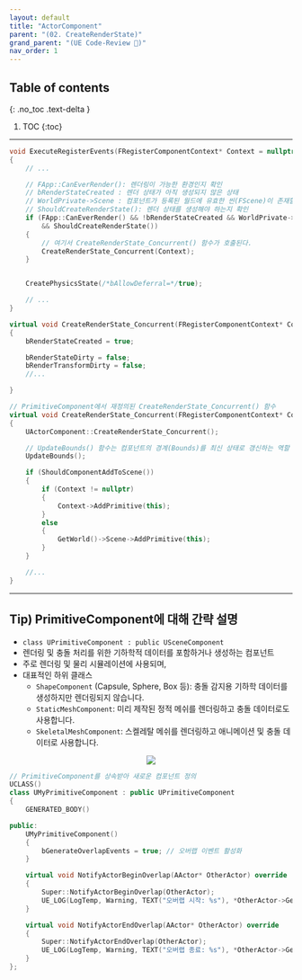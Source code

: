 ```yaml
---
layout: default
title: "ActorComponent"
parent: "(02. CreateRenderState)"
grand_parent: "(UE Code-Review 🐳)"
nav_order: 1
---
```


## Table of contents
{: .no_toc .text-delta }

1. TOC
{:toc}

---

```cpp
void ExecuteRegisterEvents(FRegisterComponentContext* Context = nullptr)
{
    // ...

    // FApp::CanEverRender(): 렌더링이 가능한 환경인지 확인
    // bRenderStateCreated : 렌더 상태가 아직 생성되지 않은 상태
    // WorldPrivate->Scene : 컴포넌트가 등록된 월드에 유효한 씬(FScene)이 존재할 때
    // ShouldCreateRenderState(): 렌더 상태를 생성해야 하는지 확인
    if (FApp::CanEverRender() && !bRenderStateCreated && WorldPrivate->Scene 
        && ShouldCreateRenderState())
    {
        // 여기서 CreateRenderState_Concurrent() 함수가 호출된다.
        CreateRenderState_Concurrent(Context);
    }


    CreatePhysicsState(/*bAllowDeferral=*/true);

    // ...
}
```

```cpp
virtual void CreateRenderState_Concurrent(FRegisterComponentContext* Context)
{
    bRenderStateCreated = true;

    bRenderStateDirty = false;
    bRenderTransformDirty = false;
    //...

}
```

```cpp
// PrimitiveComponent에서 재정의된 CreateRenderState_Concurrent() 함수
virtual void CreateRenderState_Concurrent(FRegisterComponentContext* Context) override
{
    UActorComponent::CreateRenderState_Concurrent();

    // UpdateBounds() 함수는 컴포넌트의 경계(Bounds)를 최신 상태로 갱신하는 역할
    UpdateBounds();

    if (ShouldComponentAddToScene())
    {
        if (Context != nullptr)
        {
            Context->AddPrimitive(this);
        }
        else
        {
            GetWorld()->Scene->AddPrimitive(this);
        }
    }

    //...
}
```

---

## Tip) PrimitiveComponent에 대해 간략 설명

* `class UPrimitiveComponent : public USceneComponent`
* 렌더링 및 충돌 처리를 위한 기하학적 데이터를 포함하거나 생성하는 컴포넌트
* 주로 렌더링 및 물리 시뮬레이션에 사용되며, 
* 대표적인 하위 클래스
  * `ShapeComponent` (Capsule, Sphere, Box 등): 충돌 감지용 기하학 데이터를 생성하지만 렌더링되지 않습니다.
  * `StaticMeshComponent`: 미리 제작된 정적 메쉬를 렌더링하고 충돌 데이터로도 사용합니다.
  * `SkeletalMeshComponent`: 스켈레탈 메쉬를 렌더링하고 애니메이션 및 충돌 데이터로 사용합니다.

<p align="center">
  <img src="https://taehyungs-programming-blog.github.io/blog/assets/images/unreal_review_ver3/basic/02.01_01.png"/>
</p>

```cpp
// PrimitiveComponent를 상속받아 새로운 컴포넌트 정의
UCLASS()
class UMyPrimitiveComponent : public UPrimitiveComponent
{
    GENERATED_BODY()

public:
    UMyPrimitiveComponent()
    {
        bGenerateOverlapEvents = true; // 오버랩 이벤트 활성화
    }

    virtual void NotifyActorBeginOverlap(AActor* OtherActor) override
    {
        Super::NotifyActorBeginOverlap(OtherActor);
        UE_LOG(LogTemp, Warning, TEXT("오버랩 시작: %s"), *OtherActor->GetName());
    }

    virtual void NotifyActorEndOverlap(AActor* OtherActor) override
    {
        Super::NotifyActorEndOverlap(OtherActor);
        UE_LOG(LogTemp, Warning, TEXT("오버랩 종료: %s"), *OtherActor->GetName());
    }
};
```